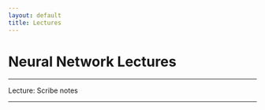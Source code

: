 ```yaml
---
layout: default
title: Lectures
---
```


# Neural Network Lectures
---
Lecture: Scribe notes 

---


